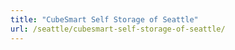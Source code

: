 ```yaml
---
title: "CubeSmart Self Storage of Seattle"
url: /seattle/cubesmart-self-storage-of-seattle/
---
```

